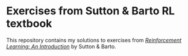 # Exercises from Sutton & Barto RL textbook
This repository contains my solutions to exercises from 
[*Reinforcement Learning: An Introduction*](http://incompleteideas.net/book/bookdraft2017nov5.pdf) by Sutton & Barto.
